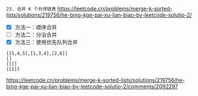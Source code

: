 
`23. 合并 K 个升序链表` https://leetcode.cn/problems/merge-k-sorted-lists/solutions/219756/he-bing-kge-pai-xu-lian-biao-by-leetcode-solutio-2/
- [x] 方法一：顺序合并
- [ ] 方法二：分治合并
- [x] 方法三：使用优先队列合并

```
[[1,4,5],[1,3,4],[2,6]]
[]
[[]]
[[1]]
```

https://leetcode.cn/problems/merge-k-sorted-lists/solutions/219756/he-bing-kge-pai-xu-lian-biao-by-leetcode-solutio-2/comments/2092297
